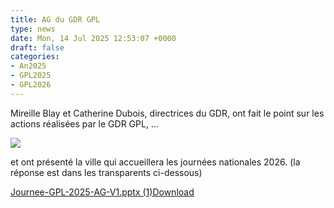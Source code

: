 ```yaml
---
title: AG du GDR GPL
type: news
date: Mon, 14 Jul 2025 12:53:07 +0000
draft: false
categories:
- An2025
- GPL2025
- GPL2026
---
```


Mireille Blay et Catherine Dubois, directrices du GDR, ont fait le point sur les actions réalisées par le GDR GPL, ...

![](https://gdr-gpl.cnrs.fr/wp-content/uploads/2025/07/GPL25_AG1.jpg)

et ont présenté la ville qui accueillera les journées nationales 2026. (la réponse est dans les transparents ci-dessous)

[Journee-GPL-2025-AG-V1.pptx (1)](https://gdr-gpl.cnrs.fr/wp-content/uploads/2025/07/Journee-GPL-2025-AG-V1.pptx-1.pdf)[Download](https://gdr-gpl.cnrs.fr/wp-content/uploads/2025/07/Journee-GPL-2025-AG-V1.pptx-1.pdf)
